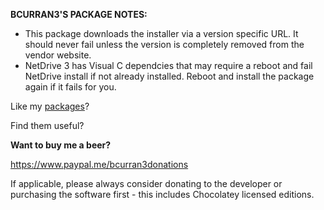 **BCURRAN3'S PACKAGE NOTES:**

* This package downloads the installer via a version specific URL. It should never fail unless the version is completely removed from the vendor website.
* NetDrive 3 has Visual C dependcies that may require a reboot and fail NetDrive install if not already installed. Reboot and install the package again if it fails for you.


Like my [packages](https://chocolatey.org/profiles/bcurran3)? 

Find them useful?

**Want to buy me a beer?**

https://www.paypal.me/bcurran3donations

If applicable, please always consider donating to the developer or purchasing the software first - this includes Chocolatey licensed editions.